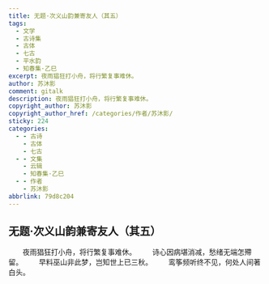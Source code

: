 ```yaml
---
title: 无题·次义山韵兼寄友人（其五）
tags:
  - 文学
  - 古诗集
  - 古体
  - 七古
  - 平水韵
  - 知春集·乙巳
excerpt: 夜雨猖狂打小舟，将行繁复事难休。
author: 苏沐影
comment: gitalk
description: 夜雨猖狂打小舟，将行繁复事难休。
copyright_author: 苏沐影
copyright_author_href: /categories/作者/苏沐影/
sticky: 224
categories:
  - - 古诗
    - 古体
    - 七古
  - - 文集
    - 云辑
    - 知春集·乙巳
  - - 作者
    - 苏沐影
abbrlink: 79d8c204
---
```

## 无题·次义山韵兼寄友人（其五）
&emsp;&emsp;夜雨猖狂打小舟，将行繁复事难休。
&emsp;&emsp;诗心因病堪消减，愁绪无端怎殢留。
&emsp;&emsp;早料巫山非此梦，岂知世上已三秋。
&emsp;&emsp;鸾筝频听终不见，何处人间著白头。
